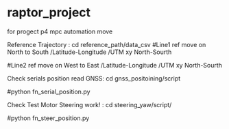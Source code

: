 # raptor_project
for progect p4 mpc automation move 

Reference Trajectory : cd reference_path/data_csv
#Line1 ref move on North to South  /Latitude-Longitude /UTM xy North-Sourth

#Line2 ref move on West to East  /Latitude-Longitude /UTM xy North-Sourth

Check serials position read GNSS: cd gnss_positoining/script

#python fn_serial_position.py

Check Test Motor Steering work! : cd steering_yaw/script/

#python fn_steer_position.py
